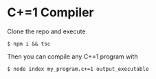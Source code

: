 # C+=1 Compiler

Clone the repo and execute

```
$ npm i && tsc
```

Then you can compile any C+=1 program with

```
$ node index my_program.c+=1 output_executable
```